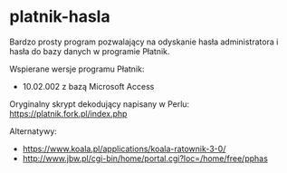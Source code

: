 # platnik-hasla

Bardzo prosty program pozwalający na odyskanie hasła administratora i hasła do bazy danych w programie Płatnik.

Wspierane wersje programu Płatnik:
* 10.02.002 z bazą Microsoft Access

Oryginalny skrypt dekodujący napisany w Perlu:
https://platnik.fork.pl/index.php

Alternatywy:
* https://www.koala.pl/applications/koala-ratownik-3-0/
* http://www.jbw.pl/cgi-bin/home/portal.cgi?loc=/home/free/pphas

